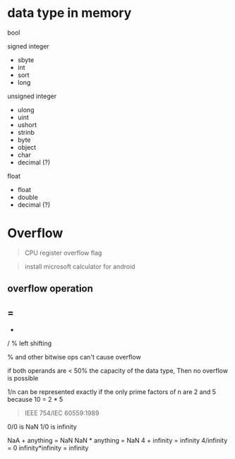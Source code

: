 # data type in memory

bool

signed integer

+ sbyte
+ int
+ sort
+ long

unsigned integer

+ ulong
+ uint
+ ushort
+ strinb
+ byte
+ object
+ char
+ decimal (?)

float

+ float
+ double
+ decimal (?)


# Overflow

> CPU register overflow flag

> install microsoft calculator for android

## overflow operation

=
-
*
/
%
left shifting

% and other bitwise ops can't cause overflow


if both operands are < 50% the capacity of the data type,
Then no overflow is possible

1/n can be represented exactly if the only prime factors of n are 2 and 5
because 10 = 2 * 5

> IEEE 754/IEC 60559:1989

0/0 is NaN
1/0 is infinity

NaA + anything = NaN
NaN * anything = NaN
4 + infinity = infinity
4/infinity = 0
infinity*infinity = infinity


